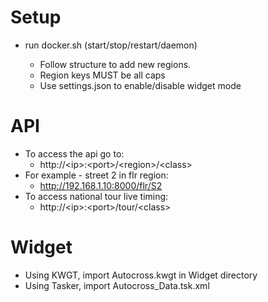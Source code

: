 # Setup
* run docker.sh (start/stop/restart/daemon)

  * Follow structure to add new regions.
  * Region keys MUST be all caps
  * Use settings.json to enable/disable widget mode

# API
* To access the api go to:
    - http://\<ip>:\<port>/\<region>/\<class>
* For example - street 2 in flr region:
    - http://192.168.1.10:8000/flr/S2
* To access national tour live timing: 
    - http://\<ip>:\<port>/tour/\<class>

# Widget
* Using KWGT, import Autocross.kwgt in Widget directory
* Using Tasker, import Autocross_Data.tsk.xml


